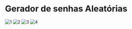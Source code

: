# Gerador de senhas Aleatórias

![1](https://user-images.githubusercontent.com/105439209/205502511-430b720b-23a2-4142-91c6-0bf6fec5f23a.png)
![2](https://user-images.githubusercontent.com/105439209/205502509-103fcf0f-646d-4086-954e-13db843f287c.png)
![3](https://user-images.githubusercontent.com/105439209/205502508-a27918c3-4669-46ac-8f55-4b38cf99cdcc.png)
![4](https://user-images.githubusercontent.com/105439209/205502506-556be0c4-2ded-4c95-b3b0-4deb07b3ad23.png)

